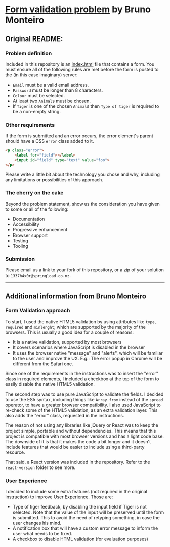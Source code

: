 # [Form validation problem](https://springload.github.io/form-validation-problem/) by Bruno Monteiro

## Original README:

### Problem definition

Included in this repository is an [index.html](index.html) file that contains a form. You must ensure all of the following rules are met before the form is posted to the (in this case imaginary) server:

* `Email` must be a valid email address.
* `Password` must be longer than 8 characters.
* `Colour` must be selected.
* At least two `Animal`s must be chosen.
* If `Tiger` is one of the chosen `Animal`s then `Type of tiger` is required to be a non-empty string.

### Other requirements

If the form is submitted and an error occurs, the error element's parent should have a CSS `error` class added to it.

```html
<p class="error">
    <label for="field"></label>
    <input id="field" type="text" value="foo">
</p>
```

Please write a little bit about the technology you chose and why, including any limitations or possibilities of this approach.

### The cherry on the cake

Beyond the problem statement, show us the consideration you have given to some or all of the following:

- Documentation
- Accessibility
- Progressive enhancement
- Browser support
- Testing
- Tooling

### Submission

Please email us a link to your fork of this repository, or a zip of your solution to `1337h4x0r@springload.co.nz`.

---

## Additional information from Bruno Monteiro

### Form Validation approach

To start, I used the native HTML5 validation by using attributes like `type`, `required` and `minlenght`; which are supported by the majority of the browsers. This is usually a good idea for a couple of reasons:

- It is a native validation, supported by most browsers
- It covers scenarios where JavaScript is disabled in the browser
- It uses the browser native "message" and "alerts", which will be familiar to the user and improve the UX. E.g.: The error popup in Chrome will be different from the Safari one.

Since one of the requirements in the instructions was to insert the "error" class in required elements, I included a checkbox at the top of the form to easily disable the native HTML5 validation.

The second step was to use pure JavaScript to validate the fields. I decided to use the ES5 syntax, including things like `Array.from` instead of the `spread` operator, to have a greater browser compatibility. I also used JavaScript to re-check some of the HTML5 validation, as an extra validation layer. This also adds the "error" class, requested in the instructions.

The reason of not using any libraries like jQuery or React was to keep the project simple, portable and without dependencies. This means that this project is compatible with most browser versions and has a light code base. The downside of it is that it makes the code a bit longer and it doesn't include features that would be easier to include using a third-party resource.

That said, a React version was included in the repository. Refer to the `react-version` folder to see more.

### User Experience

I decided to include some extra features (not required in the original instruction) to improve User Experience. Those are:

- Type of tiger feedback, by disabling the input field if Tiger is not selected. Note that the value of the input will be preserved until the form is submitted. This to avoid the need of retyping something, in case the user changes his mind.
- A notification box that will have a custom error message to inform the user what needs to be fixed.
- A checkbox to disable HTML validation (for evaluation purposes)
